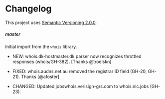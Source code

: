 # Changelog

This project uses [Semantic Versioning 2.0.0](http://semver.org/).


##### master

Initial import from the `whois` library.

- NEW: whois.dk-hostmaster.dk parser now recognizes throttled responses (whois/GH-382). [Thanks @troelskn]

- FIXED: whois.audns.net.au removed the registrar ID field (GH-20, GH-21). Thanks [@afoster]

- CHANGED: Updated jobswhois.verisign-grs.com to whois.nic.jobs (GH-23).
